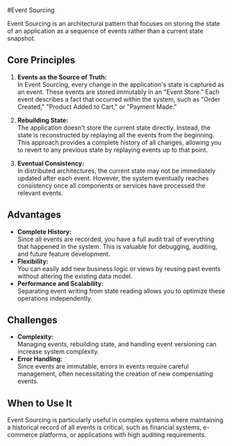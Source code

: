 #Event Sourcing

Event Sourcing is an architectural pattern that focuses on storing the state of an application as a sequence of events rather than a current state snapshot.

## Core Principles

1. **Events as the Source of Truth:**  
   In Event Sourcing, every change in the application's state is captured as an event. These events are stored immutably in an "Event Store." Each event describes a fact that occurred within the system, such as "Order Created," "Product Added to Cart," or "Payment Made."

2. **Rebuilding State:**  
   The application doesn't store the current state directly. Instead, the state is reconstructed by replaying all the events from the beginning. This approach provides a complete history of all changes, allowing you to revert to any previous state by replaying events up to that point.

3. **Eventual Consistency:**  
   In distributed architectures, the current state may not be immediately updated after each event. However, the system eventually reaches consistency once all components or services have processed the relevant events.

## Advantages

- **Complete History:**  
  Since all events are recorded, you have a full audit trail of everything that happened in the system. This is valuable for debugging, auditing, and future feature development.
- **Flexibility:**  
  You can easily add new business logic or views by reusing past events without altering the existing data model.
- **Performance and Scalability:**  
  Separating event writing from state reading allows you to optimize these operations independently.

## Challenges

- **Complexity:**  
  Managing events, rebuilding state, and handling event versioning can increase system complexity.
- **Error Handling:**  
  Since events are immutable, errors in events require careful management, often necessitating the creation of new compensating events.

## When to Use It

Event Sourcing is particularly useful in complex systems where maintaining a historical record of all events is critical, such as financial systems, e-commerce platforms, or applications with high auditing requirements.
